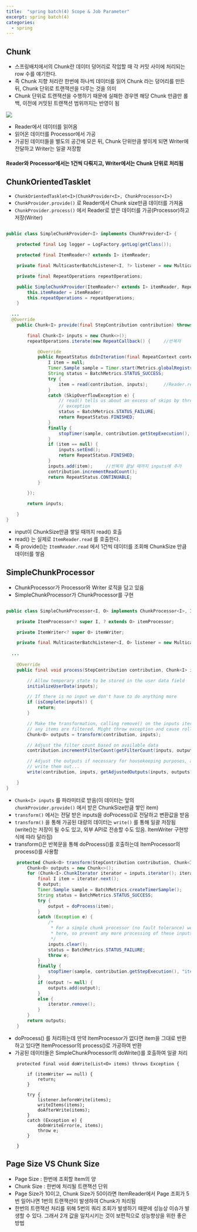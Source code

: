 ```yaml
---
title:  "spring batch(4) Scope & Job Parameter"
excerpt: spring batch(4)
categories:
  - spring
---
```


## Chunk
- 스프링배치에서의 Chunk란 데이터 덩어리로 작업할 때 각 커밋 사이에 처리되는 row 수를 얘기한다.
- 즉 Chunk 지향 처리란 한번에 하나씩 데이터를 읽어 Chunk 라는 덩어리를 만든 뒤, Chunk 단위로 트랜잭션을 다루는 것을 의미
- Chunk 단위로 트랜잭션을 수행하기 때문에 실패한 경우엔 해당 Chunk 만큼만 롤백, 이전에 커밋된 트랜잭션 범위까지는 반영이 됨

<img src="https://cys779988.github.io/assets/img/springbatch-5.PNG">

- Reader에서 데이터를 읽어옴
- 읽어온 데이터를 Processor에서 가공
- 가공된 데이터들을 별도의 공간에 모은 뒤, Chunk 단위만큼 쌓이게 되면 Writer에 전달하고 Writer는 일괄 저장함

#### Reader와 Processor에서는 1건씩 다뤄지고, Writer에서는 Chunk 단위로 처리됨

## ChunkOrientedTasklet

-   ```ChunkOrientedTasklet<I>(ChunkProvider<I>, ChunkProcessor<I>)```  
-   ```ChunkProvider.provide()```  로 Reader에서 Chunk size만큼 데이터를 가져옴
-   ```ChunkProvider.process()```  에서 Reader로 받은 데이터를 가공(Processor)하고 저장(Writer)


  
```java

public class SimpleChunkProvider<I> implements ChunkProvider<I> {

	protected final Log logger = LogFactory.getLog(getClass());

	protected final ItemReader<? extends I> itemReader;

	private final MulticasterBatchListener<I, ?> listener = new MulticasterBatchListener<>();

	private final RepeatOperations repeatOperations;

	public SimpleChunkProvider(ItemReader<? extends I> itemReader, RepeatOperations repeatOperations) {
		this.itemReader = itemReader;
		this.repeatOperations = repeatOperations;
	}
  
  ...
  @Override
	public Chunk<I> provide(final StepContribution contribution) throws Exception {

		final Chunk<I> inputs = new Chunk<>();
		repeatOperations.iterate(new RepeatCallback() {     //반복자

			@Override
			public RepeatStatus doInIteration(final RepeatContext context) throws Exception {
				I item = null;
				Timer.Sample sample = Timer.start(Metrics.globalRegistry);
				String status = BatchMetrics.STATUS_SUCCESS;
				try {
					item = read(contribution, inputs);      //Reader.read()
				}
				catch (SkipOverflowException e) {
					// read() tells us about an excess of skips by throwing an
					// exception
					status = BatchMetrics.STATUS_FAILURE;
					return RepeatStatus.FINISHED;
				}
				finally {
					stopTimer(sample, contribution.getStepExecution(), status);
				}
				if (item == null) {
					inputs.setEnd();
					return RepeatStatus.FINISHED;
				}
				inputs.add(item);     //반복자 끝날 때까지 inputs에 추가
				contribution.incrementReadCount();
				return RepeatStatus.CONTINUABLE;
			}

		});

		return inputs;

	}
}
```  

- input이 ChunkSize만큼 쌓일 때까지 read() 호출
- read() 는 실제로   ```ItemReader.read```  를 호출한다.
- 즉  provide()는   ```ItemReader.read```  에서 1건씩 데이터를 조회해 ChunkSize 만큼 데이터를 쌓음

## SimpleChunkProcessor
- ChunkProcessor가 Processor와 Writer 로직을 담고 있음
- SimpleChunkProcessor가 ChunkProcessor를 구현

  
```java

public class SimpleChunkProcessor<I, O> implements ChunkProcessor<I>, InitializingBean {

	private ItemProcessor<? super I, ? extends O> itemProcessor;

	private ItemWriter<? super O> itemWriter;

	private final MulticasterBatchListener<I, O> listener = new MulticasterBatchListener<>();
  
  ...
  
	@Override
	public final void process(StepContribution contribution, Chunk<I> inputs) throws Exception {

		// Allow temporary state to be stored in the user data field
		initializeUserData(inputs);

		// If there is no input we don't have to do anything more
		if (isComplete(inputs)) {
			return;
		}

		// Make the transformation, calling remove() on the inputs iterator if
		// any items are filtered. Might throw exception and cause rollback.
		Chunk<O> outputs = transform(contribution, inputs);

		// Adjust the filter count based on available data
		contribution.incrementFilterCount(getFilterCount(inputs, outputs));

		// Adjust the outputs if necessary for housekeeping purposes, and then
		// write them out...
		write(contribution, inputs, getAdjustedOutputs(inputs, outputs));

	}
}
```  

-   ```Chunk<I> inputs```  를 파라미터로 받음(이 데이터는 앞의   ```chunkProvider.provide()```  에서 받은 ChunkSize만큼 쌓인 item)
-   ```transform()```  에서는 전달 받은 inputs을 doProcess()로 전달하고 변환값을 받음
-   ```transform()```  을 통해 가공된 대량의 데이터는   ```write()```  를 통해 일괄 저장됨(write()는 저장이 될 수도 있고, 외부 API로 전송할 수도 있음. ItemWriter 구현방식에 따라 달라짐)
- transform()은 반복문을 통해 doProcess()를 호출하는데 ItemProcessor의 process()를 사용함

  
```java
	protected Chunk<O> transform(StepContribution contribution, Chunk<I> inputs) throws Exception {
		Chunk<O> outputs = new Chunk<>();
		for (Chunk<I>.ChunkIterator iterator = inputs.iterator(); iterator.hasNext();) {
			final I item = iterator.next();
			O output;
			Timer.Sample sample = BatchMetrics.createTimerSample();
			String status = BatchMetrics.STATUS_SUCCESS;
			try {
				output = doProcess(item);
			}
			catch (Exception e) {
				/*
				 * For a simple chunk processor (no fault tolerance) we are done
				 * here, so prevent any more processing of these inputs.
				 */
				inputs.clear();
				status = BatchMetrics.STATUS_FAILURE;
				throw e;
			}
			finally {
				stopTimer(sample, contribution.getStepExecution(), "item.process", status, "Item processing");
			}
			if (output != null) {
				outputs.add(output);
			}
			else {
				iterator.remove();
			}
		}
		return outputs;
	}
```  

- doProcess() 를 처리하는데 만약 ItemProcessor가 없다면 item을 그대로 반환하고 있다면 ItemProcessor의 process()로 가공하여 반환
- 가공된 데이터들은 SimpleChunkProcessor의 doWrite()를 호출하여 일괄 처리

  
```
	protected final void doWrite(List<O> items) throws Exception {

		if (itemWriter == null) {
			return;
		}

		try {
			listener.beforeWrite(items);
			writeItems(items);
			doAfterWrite(items);
		}
		catch (Exception e) {
			doOnWriteError(e, items);
			throw e;
		}

	}
```  

## Page Size VS Chunk Size
- Page Size : 한번에 조회할 Item의 양
- Chunk Size : 한번에 처리될 트랜잭션 단위
- Page Size가 10이고, Chunk Size가 50이라면 ItemReader에서 Page 조회가 5번 일어나면 1번의 트랜잭션이 발생하여 Chunk가 처리됨
- 한번의 트랜잭션 처리를 위해 5번의 쿼리 조회가 발생하기 때문에 성능상 이슈가 발생할 수 있다. 그래서 2개 값을 일치시키는 것이 보편적으로 성능향상을 위한 좋은방법

